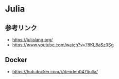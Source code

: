 # Julia

## 参考リンク
* https://julialang.org/
* https://www.youtube.com/watch?v=76KL8aSz0Sg

## Docker
* https://hub.docker.com/r/denden047/julia/
